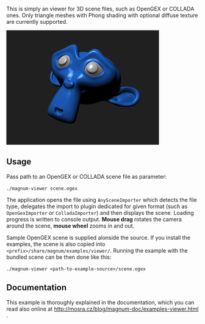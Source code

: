 This is simply an viewer for 3D scene files, such as OpenGEX or COLLADA ones.
Only triangle meshes with Phong shading with optional diffuse texture are
currently supported.

![Viewer](viewer.png)

Usage
-----

Pass path to an OpenGEX or COLLADA scene file as parameter:

    ./magnum-viewer scene.ogex

The application opens the file using `AnySceneImporter` which detects the file
type, delegates the import to plugin dedicated for given format (such as
`OpenGexImporter` or `ColladaImporter`) and then displays the scene. Loading
progress is written to console output. **Mouse drag** rotates the camera around
the scene, **mouse wheel** zooms in and out.

Sample OpenGEX scene is supplied alonside the source. If you install the
examples, the scene is also copied into `<prefix>/share/magnum/examples/viewer/`.
Running the example with the bundled scene can be then done like this:

    ./magnum-viewer <path-to-example-source>/scene.ogex

Documentation
-------------

This example is thoroughly explained in the documentation, which you can read
also online at http://mosra.cz/blog/magnum-doc/examples-viewer.html .
